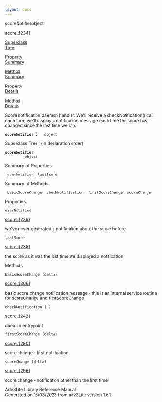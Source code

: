```yaml
---
layout: docs
---
```

<span class="title">scoreNotifier</span><span class="type">object</span>

[score.t](../file/score.t.html)\[[234](../source/score.t.html#234)\]

[Superclass  
Tree](#_SuperClassTree_)

[Property  
Summary](#_PropSummary_)

[Method  
Summary](#_MethodSummary_)

[Property  
Details](#_Properties_)

[Method  
Details](#_Methods_)

<div class="fdesc">

Score notification daemon handler. We'll receive a checkNotification()
call each turn; we'll display a notification message each time the score
has changed since the last time we ran.

**`scoreNotifier`**` :   object`

</div>

<span id="_SuperClassTree_"></span>

<div class="mjhd">

<span class="hdln">Superclass Tree</span>   (in declaration order)

</div>

**`scoreNotifier`**  
`         object`  
<span id="_PropSummary_"></span>

<div class="mjhd">

<span class="hdln">Summary of Properties</span>  

</div>

` `[`everNotified`](#everNotified)`  `[`lastScore`](#lastScore)`  `

<span id="_MethodSummary_"></span>

<div class="mjhd">

<span class="hdln">Summary of Methods</span>  

</div>

` `[`basicScoreChange`](#basicScoreChange)`  `[`checkNotification`](#checkNotification)`  `[`firstScoreChange`](#firstScoreChange)`  `[`scoreChange`](#scoreChange)`  `

<span id="_Properties_"></span>

<div class="mjhd">

<span class="hdln">Properties</span>  

</div>

<span id="everNotified"></span>

`everNotified`

[score.t](../file/score.t.html)\[[239](../source/score.t.html#239)\]

<div class="desc">

we've never generated a notification about the score before

</div>

<span id="lastScore"></span>

`lastScore`

[score.t](../file/score.t.html)\[[236](../source/score.t.html#236)\]

<div class="desc">

the score as it was the last time we displayed a notification

</div>

<span id="_Methods_"></span>

<div class="mjhd">

<span class="hdln">Methods</span>  

</div>

<span id="basicScoreChange"></span>

`basicScoreChange (delta)`

[score.t](../file/score.t.html)\[[306](../source/score.t.html#306)\]

<div class="desc">

basic score change notification message - this is an internal service
routine for scoreChange and firstScoreChange

</div>

<span id="checkNotification"></span>

`checkNotification ( )`

[score.t](../file/score.t.html)\[[242](../source/score.t.html#242)\]

<div class="desc">

daemon entrypoint

</div>

<span id="firstScoreChange"></span>

`firstScoreChange (delta)`

[score.t](../file/score.t.html)\[[290](../source/score.t.html#290)\]

<div class="desc">

score change - first notification

</div>

<span id="scoreChange"></span>

`scoreChange (delta)`

[score.t](../file/score.t.html)\[[296](../source/score.t.html#296)\]

<div class="desc">

score change - notification other than the first time

</div>

<div class="ftr">

Adv3Lite Library Reference Manual  
Generated on 15/03/2023 from adv3Lite version 1.6.1

</div>
